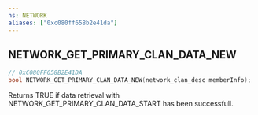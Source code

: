 ```yaml
---
ns: NETWORK
aliases: ["0xc080ff658b2e41da"]
---
```

## NETWORK_GET_PRIMARY_CLAN_DATA_NEW

```c
// 0xC080FF658B2E41DA
bool NETWORK_GET_PRIMARY_CLAN_DATA_NEW(network_clan_desc memberInfo);
```

Returns TRUE if data retrieval with NETWORK_GET_PRIMARY_CLAN_DATA_START has been successfull.

